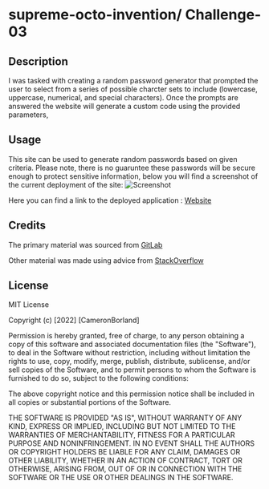 # supreme-octo-invention/ Challenge-03

## Description

I was tasked with creating a random password generator that prompted the user to select from a series of possible charcter sets to include (lowercase, uppercase, numerical, and special characters). Once the prompts are answered the website will generate a custom code using the provided parameters,
 
## Usage

This site can be used to generate random passwords based on given criteria. Please note, there is no guaruntee these passwords will be secure enough to protect sensitive information, below you will find a screenshot of the current deployment of the site: ![Screenshot](/sceenshot.jpg)


Here you can find a link to the deployed application : [Website](https://borthvader.github.io/supreme-octo-invention/)

## Credits

The primary material was sourced from [GitLab](https://utoronto.bootcampcontent.com/utoronto-bootcamp/UTOR-VIRT-FSF-FT-05-2022-U-LOLC/-/tree/main/03-JavaScript/02-Challenge)

Other material was made using advice from [StackOverflow](https://stackoverflow.com/)

## License 

MIT License

Copyright (c) [2022] [CameronBorland]

Permission is hereby granted, free of charge, to any person obtaining a copy
of this software and associated documentation files (the "Software"), to deal
in the Software without restriction, including without limitation the rights
to use, copy, modify, merge, publish, distribute, sublicense, and/or sell
copies of the Software, and to permit persons to whom the Software is
furnished to do so, subject to the following conditions:

The above copyright notice and this permission notice shall be included in all
copies or substantial portions of the Software.

THE SOFTWARE IS PROVIDED "AS IS", WITHOUT WARRANTY OF ANY KIND, EXPRESS OR
IMPLIED, INCLUDING BUT NOT LIMITED TO THE WARRANTIES OF MERCHANTABILITY,
FITNESS FOR A PARTICULAR PURPOSE AND NONINFRINGEMENT. IN NO EVENT SHALL THE
AUTHORS OR COPYRIGHT HOLDERS BE LIABLE FOR ANY CLAIM, DAMAGES OR OTHER
LIABILITY, WHETHER IN AN ACTION OF CONTRACT, TORT OR OTHERWISE, ARISING FROM,
OUT OF OR IN CONNECTION WITH THE SOFTWARE OR THE USE OR OTHER DEALINGS IN THE
SOFTWARE.
